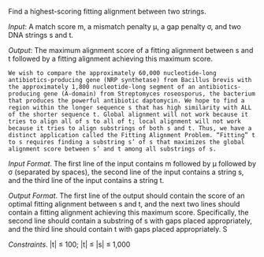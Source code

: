 Find a highest-scoring fitting alignment between two strings.

*Input*: A match score m, a mismatch penalty μ, a gap penalty σ, and two DNA strings s and t.

*Output*: The maximum alignment score of a fitting alignment between s and t followed by a fitting alignment achieving this maximum score.

    We wish to compare the approximately 60,000 nucleotide-long antibiotics-producing gene (NRP synthetase) from Bacillus brevis with the approximately 1,800 nucleotide-long segment of an antibiotics-producing gene (A-domain) from Streptomyces roseosporus, the bacterium that produces the powerful antibiotic daptomycin. We hope to find a region within the longer sequence s that has high similarity with ALL of the shorter sequence t. Global alignment will not work because it tries to align all of s to all of t; local alignment will not work because it tries to align substrings of both s and t. Thus, we have a distinct application called the Fitting Alignment Problem. “Fitting” t to s requires finding a substring s’ of s that maximizes the global alignment score between s’ and t among all substrings of s.

*Input Format*. The first line of the input contains m followed by μ followed by σ (separated by spaces), the second line of the input contains a string s, and the third line of the input contains a string t.

*Output Format*. The first line of the output should contain the score of an optimal fitting alignment between s and t, and the next two lines should contain a fitting alignment achieving this maximum score. Specifically, the second line should contain a substring of s with gaps placed appropriately, and the third line should contain t with gaps placed appropriately.
S

*Constraints*. |t| ≤ 100; |t| ≤ |s| ≤ 1,000